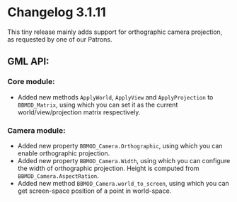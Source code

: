 # Changelog 3.1.11
This tiny release mainly adds support for orthographic camera projection, as requested by one of our Patrons.

## GML API:
### Core module:
* Added new methods `ApplyWorld`, `ApplyView` and `ApplyProjection` to `BBMOD_Matrix`, using which you can set it as the current world/view/projection matrix respectively.

### Camera module:
* Added new property `BBMOD_Camera.Orthographic`, using which you can enable orthographic projection.
* Added new property `BBMOD_Camera.Width`, using which you can configure the width of orthographic projection. Height is computed from `BBMOD_Camera.AspectRation`.
* Added new method `BBMOD_Camera.world_to_screen`, using which you can get screen-space position of a point in world-space.
